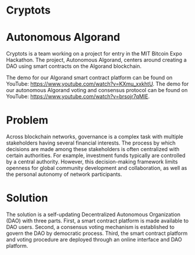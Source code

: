 # Cryptots
# Autonomous Algorand
Cryptots is a team working on a project for entry in the MIT Bitcoin Expo Hackathon. The project, Autonomous Algorand, centers around creating a DAO using smart contracts on the Algorand blockchain. 

The demo for our Algorand smart contract platform can be found on YouTube: https://www.youtube.com/watch?v=KXmu_xxkhtU.
The demo for our autonomous Algorand voting and consensus protocol can be found on YouTube: https://www.youtube.com/watch?v=brsojr7qMlE.

# Problem
Across blockchain networks, governance is a complex task with multiple stakeholders having several financial interests. The process by which decisions are made among these stakeholders is often centralized with certain authorities. For example, investment funds typically are controlled by a central authority. However, this decision-making framework limits openness for global community development and collaboration, as well as the personal autonomy of network participants.

# Solution
The solution is a self-updating Decentralized Autonomous Organization (DAO) with three parts. First, a smart contract platform is made available to DAO users. Second, a consensus voting mechanism is established to govern the DAO by democratic process. Third, the smart contract platform and voting procedure are deployed through an online interface and DAO platform.
